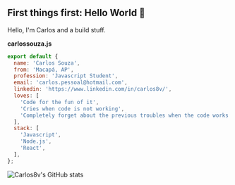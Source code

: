 ## First things first: Hello World 🚀
Hello, I'm Carlos and a build stuff.

**carlossouza.js**

```javascript
export default {
  name: 'Carlos Souza',
  from: 'Macapá, AP',
  profession: 'Javascript Student',
  email: 'carlos.pessoal@hotmail.com',
  linkedin: 'https://www.linkedin.com/in/carlos8v/',
  loves: [
    'Code for the fun of it',
    'Cries when code is not working',
    'Completely forget about the previous troubles when the code works',
  ],
  stack: [
    'Javascript',
    'Node.js',
    'React',
  ],
};
```

![Carlos8v's GitHub stats](https://github-readme-stats.vercel.app/api?username=carlos8v&show_icons=true&theme=tokyonight)
